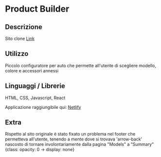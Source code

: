 #  Product Builder

## Descrizione

Sito clone <a href='https://codyhouse.co/demo/product-builder/index.html'>Link</a>

## Utilizzo
 
Piccolo configuratore per auto che permette all'utente di scegliere modello, colore e accessori annessi 

## Linguaggi / Librerie

HTML, CSS, Javascript, React

Applicazione raggiungibile qui:  <a href="https://fantastic-froyo-2c62db.netlify.app/">Netlify</a>

## Extra

Rispetto al sito originale è stato fixato un problema nel footer che permetteva all'utente, tenendo a mente dove si trovava 'arrow-back' nascosto di tornare involontariamente dalla pagina "Models" a "Summary" {class: opacity: 0 -> display: none}